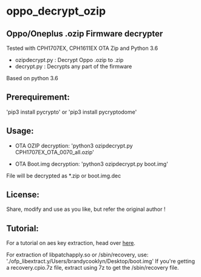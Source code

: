# oppo_decrypt_ozip
Oppo/Oneplus .ozip Firmware decrypter
------------------------------------

Tested with CPH1707EX, CPH1611EX OTA Zip and Python 3.6

* ozipdecrypt.py : Decrypt Oppo .ozip to .zip
* decrypt.py  : Decrypts any part of the firmware

Based on python 3.6

Prerequirement:
-------------
'pip3 install pycrypto' or
'pip3 install pycryptodome'


Usage:
-------- 
* OTA OZIP decryption:
'python3 ozipdecrypt.py CPH1707EX_OTA_0070_all.ozip'

* OTA Boot.img decryption:
'python3 ozipdecrypt.py boot.img'

File will be decrypted as *.zip or boot.img.dec

License:
-------- 
Share, modify and use as you like, but refer the original author !

Tutorial:
---------
For a tutorial on aes key extraction, head over [here](https://bkerler.github.io/reversing/2019/04/24/the-game-begins/).

For extraction of libpatchapply.so or /sbin/recovery, use:
'./ofp_libextract.y/Users/brandycooklyn/Desktop/boot.img'
If you're getting a recovery.cpio.7z file, extract using 7z to get the /sbin/recovery file.
